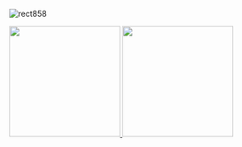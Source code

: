 ![rect858](https://user-images.githubusercontent.com/6682086/151296297-e08564aa-98de-48ee-be29-7ea4aa249bee.png)

<div>
  <a href="https://github.com/anderson-oliveira-git">
  <img height="200em" src="https://github-readme-stats.vercel.app/api/top-langs/?username=anderson-oliveira-git&layout=compact&langs_count=7&theme=dracula"/>
  <img height="200em" src="https://github-readme-stats.vercel.app/api?username=anderson-oliveira-git&show_icons=true&theme=dracula&include_all_commits=true&count_private=true"/>
</div>
